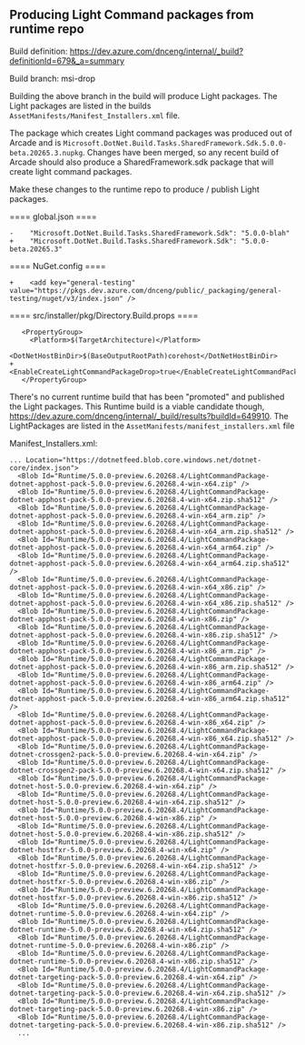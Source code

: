 ## Producing Light Command packages from runtime repo

Build definition: https://dev.azure.com/dnceng/internal/_build?definitionId=679&_a=summary

Build branch: msi-drop

Building the above branch in the build will produce Light packages.   The Light packages are listed in the builds `AssetManifests/Manifest_Installers.xml` file.

The package which creates Light command packages was produced out of Arcade and is `Microsoft.DotNet.Build.Tasks.SharedFramework.Sdk.5.0.0-beta.20265.3.nupkg`.  Changes have been merged, so any recent build of Arcade should also produce a SharedFramework.sdk package that will create light command packages.

Make these changes to the runtime repo to produce / publish Light packages.

==== global.json ====

```
-    "Microsoft.DotNet.Build.Tasks.SharedFramework.Sdk": "5.0.0-blah"
+    "Microsoft.DotNet.Build.Tasks.SharedFramework.Sdk": "5.0.0-beta.20265.3"
```

==== NuGet.config ====

```
+    <add key="general-testing" value="https://pkgs.dev.azure.com/dnceng/public/_packaging/general-testing/nuget/v3/index.json" />
```

==== src/installer/pkg/Directory.Build.props ====

```
   <PropertyGroup>
     <Platform>$(TargetArchitecture)</Platform>
     <DotNetHostBinDir>$(BaseOutputRootPath)corehost</DotNetHostBinDir>
+    <EnableCreateLightCommandPackageDrop>true</EnableCreateLightCommandPackageDrop>
   </PropertyGroup>
```

There's no current runtime build that has been "promoted" and published the Light packages.  This Runtime build is a viable candidate though, https://dev.azure.com/dnceng/internal/_build/results?buildId=649910.  The LightPackages are listed in the `AssetManifests/manifest_installers.xml` file


Manifest_Installers.xml: 

```
... Location="https://dotnetfeed.blob.core.windows.net/dotnet-core/index.json">
  <Blob Id="Runtime/5.0.0-preview.6.20268.4/LightCommandPackage-dotnet-apphost-pack-5.0.0-preview.6.20268.4-win-x64.zip" />
  <Blob Id="Runtime/5.0.0-preview.6.20268.4/LightCommandPackage-dotnet-apphost-pack-5.0.0-preview.6.20268.4-win-x64.zip.sha512" />
  <Blob Id="Runtime/5.0.0-preview.6.20268.4/LightCommandPackage-dotnet-apphost-pack-5.0.0-preview.6.20268.4-win-x64_arm.zip" />
  <Blob Id="Runtime/5.0.0-preview.6.20268.4/LightCommandPackage-dotnet-apphost-pack-5.0.0-preview.6.20268.4-win-x64_arm.zip.sha512" />
  <Blob Id="Runtime/5.0.0-preview.6.20268.4/LightCommandPackage-dotnet-apphost-pack-5.0.0-preview.6.20268.4-win-x64_arm64.zip" />
  <Blob Id="Runtime/5.0.0-preview.6.20268.4/LightCommandPackage-dotnet-apphost-pack-5.0.0-preview.6.20268.4-win-x64_arm64.zip.sha512" />
  <Blob Id="Runtime/5.0.0-preview.6.20268.4/LightCommandPackage-dotnet-apphost-pack-5.0.0-preview.6.20268.4-win-x64_x86.zip" />
  <Blob Id="Runtime/5.0.0-preview.6.20268.4/LightCommandPackage-dotnet-apphost-pack-5.0.0-preview.6.20268.4-win-x64_x86.zip.sha512" />
  <Blob Id="Runtime/5.0.0-preview.6.20268.4/LightCommandPackage-dotnet-apphost-pack-5.0.0-preview.6.20268.4-win-x86.zip" />
  <Blob Id="Runtime/5.0.0-preview.6.20268.4/LightCommandPackage-dotnet-apphost-pack-5.0.0-preview.6.20268.4-win-x86.zip.sha512" />
  <Blob Id="Runtime/5.0.0-preview.6.20268.4/LightCommandPackage-dotnet-apphost-pack-5.0.0-preview.6.20268.4-win-x86_arm.zip" />
  <Blob Id="Runtime/5.0.0-preview.6.20268.4/LightCommandPackage-dotnet-apphost-pack-5.0.0-preview.6.20268.4-win-x86_arm.zip.sha512" />
  <Blob Id="Runtime/5.0.0-preview.6.20268.4/LightCommandPackage-dotnet-apphost-pack-5.0.0-preview.6.20268.4-win-x86_arm64.zip" />
  <Blob Id="Runtime/5.0.0-preview.6.20268.4/LightCommandPackage-dotnet-apphost-pack-5.0.0-preview.6.20268.4-win-x86_arm64.zip.sha512" />
  <Blob Id="Runtime/5.0.0-preview.6.20268.4/LightCommandPackage-dotnet-apphost-pack-5.0.0-preview.6.20268.4-win-x86_x64.zip" />
  <Blob Id="Runtime/5.0.0-preview.6.20268.4/LightCommandPackage-dotnet-apphost-pack-5.0.0-preview.6.20268.4-win-x86_x64.zip.sha512" />
  <Blob Id="Runtime/5.0.0-preview.6.20268.4/LightCommandPackage-dotnet-crossgen2-pack-5.0.0-preview.6.20268.4-win-x64.zip" />
  <Blob Id="Runtime/5.0.0-preview.6.20268.4/LightCommandPackage-dotnet-crossgen2-pack-5.0.0-preview.6.20268.4-win-x64.zip.sha512" />
  <Blob Id="Runtime/5.0.0-preview.6.20268.4/LightCommandPackage-dotnet-host-5.0.0-preview.6.20268.4-win-x64.zip" />
  <Blob Id="Runtime/5.0.0-preview.6.20268.4/LightCommandPackage-dotnet-host-5.0.0-preview.6.20268.4-win-x64.zip.sha512" />
  <Blob Id="Runtime/5.0.0-preview.6.20268.4/LightCommandPackage-dotnet-host-5.0.0-preview.6.20268.4-win-x86.zip" />
  <Blob Id="Runtime/5.0.0-preview.6.20268.4/LightCommandPackage-dotnet-host-5.0.0-preview.6.20268.4-win-x86.zip.sha512" />
  <Blob Id="Runtime/5.0.0-preview.6.20268.4/LightCommandPackage-dotnet-hostfxr-5.0.0-preview.6.20268.4-win-x64.zip" />
  <Blob Id="Runtime/5.0.0-preview.6.20268.4/LightCommandPackage-dotnet-hostfxr-5.0.0-preview.6.20268.4-win-x64.zip.sha512" />
  <Blob Id="Runtime/5.0.0-preview.6.20268.4/LightCommandPackage-dotnet-hostfxr-5.0.0-preview.6.20268.4-win-x86.zip" />
  <Blob Id="Runtime/5.0.0-preview.6.20268.4/LightCommandPackage-dotnet-hostfxr-5.0.0-preview.6.20268.4-win-x86.zip.sha512" />
  <Blob Id="Runtime/5.0.0-preview.6.20268.4/LightCommandPackage-dotnet-runtime-5.0.0-preview.6.20268.4-win-x64.zip" />
  <Blob Id="Runtime/5.0.0-preview.6.20268.4/LightCommandPackage-dotnet-runtime-5.0.0-preview.6.20268.4-win-x64.zip.sha512" />
  <Blob Id="Runtime/5.0.0-preview.6.20268.4/LightCommandPackage-dotnet-runtime-5.0.0-preview.6.20268.4-win-x86.zip" />
  <Blob Id="Runtime/5.0.0-preview.6.20268.4/LightCommandPackage-dotnet-runtime-5.0.0-preview.6.20268.4-win-x86.zip.sha512" />
  <Blob Id="Runtime/5.0.0-preview.6.20268.4/LightCommandPackage-dotnet-targeting-pack-5.0.0-preview.6.20268.4-win-x64.zip" />
  <Blob Id="Runtime/5.0.0-preview.6.20268.4/LightCommandPackage-dotnet-targeting-pack-5.0.0-preview.6.20268.4-win-x64.zip.sha512" />
  <Blob Id="Runtime/5.0.0-preview.6.20268.4/LightCommandPackage-dotnet-targeting-pack-5.0.0-preview.6.20268.4-win-x86.zip" />
  <Blob Id="Runtime/5.0.0-preview.6.20268.4/LightCommandPackage-dotnet-targeting-pack-5.0.0-preview.6.20268.4-win-x86.zip.sha512" />
  ...
```